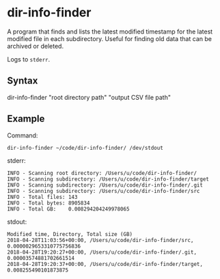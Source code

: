 dir-info-finder
===============

A program that finds and lists the latest modified timestamp for the latest
modified file in each subdirectory. Useful for finding old data that can be
archived or deleted.

Logs to `stderr`.

Syntax
------

dir-info-finder "root directory path" "output CSV file path"

Example
-------

Command:
```
dir-info-finder ~/code/dir-info-finder/ /dev/stdout 
```

stderr:
```
INFO - Scanning root directory: /Users/u/code/dir-info-finder/
INFO - Scanning subdirectory: /Users/u/code/dir-info-finder/target
INFO - Scanning subdirectory: /Users/u/code/dir-info-finder/.git
INFO - Scanning subdirectory: /Users/u/code/dir-info-finder/src
INFO - Total files: 143
INFO - Total bytes: 8905834
INFO - Total GB:    0.008294204249978065
```

stdout:
```
Modified time, Directory, Total size (GB)
2018-04-28T11:03:56+00:00, /Users/u/code/dir-info-finder/src, 0.0000029653310775756836
2018-04-28T19:20:27+00:00, /Users/u/code/dir-info-finder/.git, 0.00003574881702661514
2018-04-28T19:20:37+00:00, /Users/u/code/dir-info-finder/target, 0.008255490101873875
```

